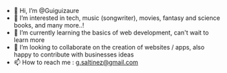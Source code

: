 - 👋 Hi, I’m @Guiguizaure
- 👀 I’m interested in tech, music (songwriter), movies, fantasy and science books, and many more..!
- 🌱 I’m currently learning the basics of web development, can't wait to learn more
- 💞️ I’m looking to collaborate on the creation of websites / apps, also happy to contribute with businesses ideas
- 📫 How to reach me : g.saltinez@gmail.com

<!---
Guiguizaure/Guiguizaure is a ✨ special ✨ repository because its `README.md` (this file) appears on your GitHub profile.
You can click the Preview link to take a look at your changes.
--->
